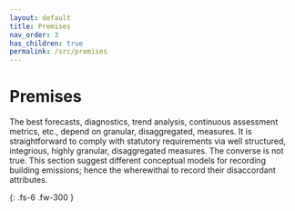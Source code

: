 ```yaml
---
layout: default
title: Premises
nav_order: 3
has_children: true
permalink: /src/premises
---
```


# Premises

The best forecasts, diagnostics, trend analysis, continuous assessment metrics, etc., depend on granular, disaggregated, measures. It is straightforward to comply with statutory requirements via well structured, integrious, highly granular, disaggregated measures.  The converse is not true.  This section suggest different conceptual models for recording building emissions; hence the wherewithal to record their disaccordant attributes.


{: .fs-6 .fw-300 }

<br>
<br>

<br>
<br>
